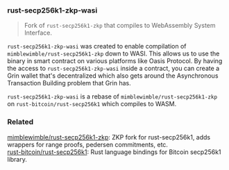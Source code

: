 ### rust-secp256k1-zkp-wasi
> Fork of `rust-secp256k1-zkp` that compiles to WebAssembly System Interface.

`rust-secp256k1-zkp-wasi` was created to enable compilation of `mimblewimble/rust-secp256k1-zkp` down to WASI. This allows us to use the binary in smart contract on various platforms like Oasis Protocol. By having the access to `rust-secp256k1-zkp-wasi` inside a contract, you can create a Grin wallet that's decentralized which also gets around the Asynchronous Transaction Building problem that Grin has.

`rust-secp256k1-zkp-wasi` is a rebase of `mimblewimble/rust-secp256k1-zkp` on `rust-bitcoin/rust-secp256k1` which compiles to WASM.

### Related

[mimblewimble/rust-secp256k1-zkp](https://github.com/mimblewimble/rust-secp256k1-zkp): ZKP fork for rust-secp256k1, adds wrappers for range proofs, pedersen commitments, etc.  
[rust-bitcoin/rust-secp256k1](https://github.com/rust-bitcoin/rust-secp256k1): Rust language bindings for Bitcoin secp256k1 library.

